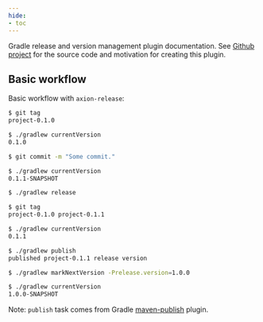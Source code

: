 ```yaml
---
hide:
- toc
---
```


Gradle release and version management plugin documentation.
See [Github project](http://github.com/allegro/axion-release-plugin)
for the source code and motivation for creating this plugin.

## Basic workflow

Basic workflow with `axion-release`:

```bash
$ git tag
project-0.1.0

$ ./gradlew currentVersion
0.1.0

$ git commit -m "Some commit."

$ ./gradlew currentVersion
0.1.1-SNAPSHOT

$ ./gradlew release

$ git tag
project-0.1.0 project-0.1.1

$ ./gradlew currentVersion
0.1.1

$ ./gradlew publish
published project-0.1.1 release version

$ ./gradlew markNextVersion -Prelease.version=1.0.0

$ ./gradlew currentVersion
1.0.0-SNAPSHOT
```

Note: `publish` task comes from Gradle [maven-publish](https://docs.gradle.org/current/userguide/publishing_maven.html)
plugin.
